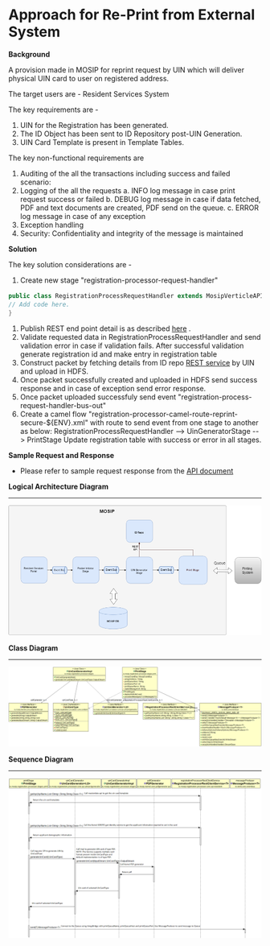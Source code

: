 # Approach for Re-Print from External System

**Background**

A provision made in MOSIP for reprint request by UIN which will deliver physical UIN card to user on registered address.

The target users are -
Resident Services System

The key requirements are -
1. UIN for the Registration has been generated.
2. The ID Object has been sent to ID Repository post-UIN Generation.
3. UIN Card Template is present in Template Tables.


The key non-functional requirements are
1.	Auditing of the all the transactions including success and failed scenario:
2.	Logging of the all the requests
a.	INFO log message in case print request success or failed
b.	DEBUG log message in case if data fetched, PDF and text documents are created, PDF send on the queue.
c.	ERROR log message in case of any exception
3.	Exception handling
1. Security: Confidentiality and integrity of the message is maintained


**Solution**

The key solution considerations are -
1.	Create new stage "registration-processor-request-handler" 
```java
public class RegistrationProcessRequestHandler extends MosipVerticleAPIManager {
// Add code here.
}
```
1. Publish REST end point detail is as described [here](https://github.com/mosip/mosip/wiki/Registration-Processor-APIs#5-packet-generator-service "here") .
1. Validate requested data in RegistrationProcessRequestHandler and send validation error in case if validation fails. After successful validation generate registration id  and make entry in registration table
1. Construct packet by fetching details from ID repo [REST service](https://github.com/mosip/mosip/wiki/ID-Repository-API#get-idrepositoryv1identityuinuintypebio "REST service") by UIN and upload in HDFS.
1. Once packet successfully created and uploaded in HDFS send success response and in case of exception send error response.
1. Once packet uploaded successfuly send event "registration-process-request-handler-bus-out"
1. Create a camel flow "registration-processor-camel-route-reprint-secure-${ENV}.xml" with route to send event from one stage to another as below:
RegistrationProcessRequestHandler --> UinGeneratorStage --> PrintStage
	Update registration table with success or error in all stages.

**Sample Request and Response**
- Please refer to sample request response from the [API document](https://github.com/mosip/mosip/wiki/Registration-Processor-APIs#6-packet-generator-service "API document")
 
**Logical Architecture Diagram**

------------

![logical class diagram](_images/re-print-logical-arch-diagram.png)


**Class Diagram**

------------

![Printing_stage class diagram](_images/print_stage_class_diagram.png)

**Sequence Diagram**

------------

![Printing_stage seq diagram](_images/print_stage_seq_diagram.png)

